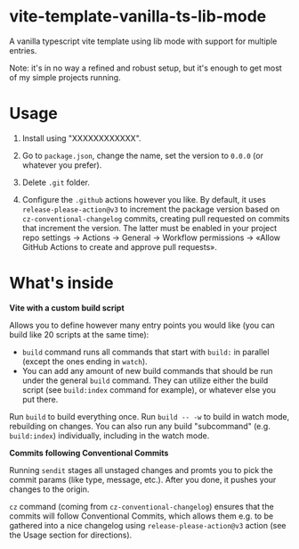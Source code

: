 # vite-template-vanilla-ts-lib-mode

A vanilla typescript vite template using lib mode with support for multiple entries.

Note: it's in no way a refined and robust setup, but it's enough to get most of my simple projects running.

# Usage

1. Install using "XXXXXXXXXXXX".

2. Go to `package.json`, change the name, set the version to `0.0.0` (or whatever you prefer).

3. Delete `.git` folder.

4. Configure the `.github` actions however you like. By default, it uses `release-please-action@v3` to increment the package version based on `cz-conventional-changelog` commits, creating pull requested on commits that increment the version.
   The latter must be enabled in your project repo settings → Actions → General → Workflow permissions → «Allow GitHub Actions to create and approve pull requests».

# What's inside

**Vite with a custom build script**

Allows you to define however many entry points you would like (you can build like 20 scripts at the same time):

-   `build` command runs all commands that start with `build:` in parallel (except the ones ending in `watch`).
-   You can add any amount of new build commands that should be run under the general `build` command. They can utilize either the build script (see `build:index` command for example), or whatever else you put there.

Run `build` to build everything once.
Run `build -- -w` to build in watch mode, rebuilding on changes.
You can also run any build "subcommand" (e.g. `build:index`) individually, including in the watch mode.

**Commits following Conventional Commits**

Running `sendit` stages all unstaged changes and promts you to pick the commit params (like type, message, etc.). After you done, it pushes your changes to the origin.

`cz` command (coming from `cz-conventional-changelog`) ensures that the commits will follow Conventional Commits, which allows them e.g. to be gathered into a nice changelog using `release-please-action@v3` action (see the Usage section for directions).
